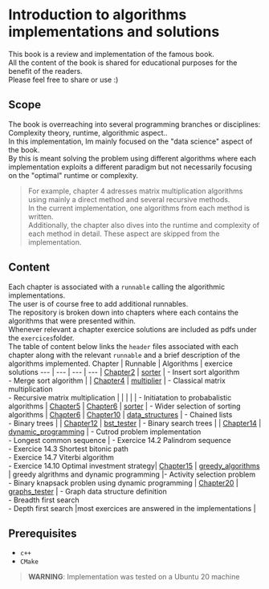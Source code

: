 # Introduction to algorithms implementations and solutions
This book is a review and implementation of the famous book.\
All the content of the book is shared for educational purposes for the benefit of the readers.\
Please feel free to share or use :)
## Scope
The book is overreaching into several programming branches or disciplines: Complexity theory, runtime, algorithmic aspect..\
In this implementation, Im mainly focused on the "data science" aspect of the book.\
By this is meant solving the problem using different algorithms where each implementation  exploits a different paradigm but not necessarily focusing on the "optimal" runtime or complexity.
> For example, chapter 4 adresses matrix multiplication algorithms using mainly a direct method and several recursive methods.\
In the current implementation, one algorithms from each method is written.\
Additionally, the chapter also dives into the runtime and complexity of each method in detail. These aspect are skipped from the implementation.


## Content
Each chapter is associated with a `runnable` calling the algorithmic implementations.\
The user is of course free to add additional runnables.\
The repository is broken down into chapters where each contains the algorithms that were presented within.\
Whenever relevant a chapter exercice solutions are included as pdfs under the `exercices`folder.\
The table of content below links the `header` files associated with each chapter along with the relevant `runnable` and a brief description of the algorithms implemented.
Chapter | Runnable | Algorithms | exercice solutions
--- | --- | --- | --- |
[Chapter2](lib/include/algorithms/chap2.hpp) | [sorter](src/sort_algs.cpp) | - Insert sort algorithm<br>- Merge sort algorithm | |
[Chapter4](lib/include/algorithms/chap4.hpp) | [multiplier](src/multiply_matrices.cpp) | - Classical matrix multiplication<br>- Recursive matrix multiplication | |
 |  | | - Initiatation to probabalistic algorithms | [Chapter5](exercices/chap5.pdf) |
[Chapter6](lib/include/algorithms/chap6.hpp) | [sorter](src/sort_algs.cpp) | - Wider selection of sorting algorithms | [Chapter6](exercices/chap6.pdf) |
[Chapter10](lib/include/algorithms/chap10.hpp) | [data_structures](src/data_structures.cpp) | - Chained lists<br>- Binary trees | |
[Chapter12](lib/include/algorithms/chap12.hpp) | [bst_tester](src/bst_tester.cpp) | - Binary search trees | |
[Chapter14](lib/include/algorithms/chap14.hpp) | [dynamic_programming](src/dynamic_programming.cpp) | - Cutrod problem implementation<br> - Longest common sequence | - Exercice 14.2 Palindrom sequence<br> - Exercice 14.3 Shortest bitonic path <br> - Exercice 14.7 Viterbi algorithm <br> - Exercice 14.10 Optimal investment strategy|
[Chapter15](lib/include/algorithms/chap25.hpp) | [greedy_algorithms](src/greedy_algorithms.cpp) | greedy algrithms and dynamic programming |- Activity selection problem<br> - Binary knapsack problen using dynamic programming  |
[Chapter20](lib/include/algorithms/chap20.hpp) | [graphs_tester](src/bst_tester.cpp) | - Graph data structure definition<br>- Breadth first search<br>- Depth first search |most exercices are answered in the implementations |

## Prerequisites
- `c++`
- `CMake`

> **WARNING**: Implementation was tested on a Ubuntu 20 machine